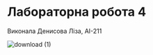 # Лабораторна робота 4
Виконала Денисова Ліза, АІ-211

![download (1)](https://user-images.githubusercontent.com/101859916/163418238-9f326647-b728-432d-a672-76193b1e15b9.jpg)
